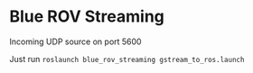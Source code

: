 # Blue ROV Streaming

Incoming UDP source on port 5600

Just run `roslaunch blue_rov_streaming gstream_to_ros.launch`

